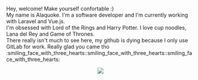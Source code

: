 <div align='left'><p>Hey, welcome! Make yourself confortable :)<br/> My name is Alaquoke. I'm a software developer and I'm currently working with Laravel and Vue.js.<br> I'm obsessed with Lord of the Rings and Harry Potter. I love cup noodles, Lana del Rey and Game of Thrones.<br/>There really isn't much to see here, my github is dying because I only use GitLab for work. Really glad you came tho :smiling_face_with_three_hearts::smiling_face_with_three_hearts::smiling_face_with_three_hearts: </p>
    <div align="center">
    </div>
        <p align="center">
          <a href="https://skillicons.dev">
            <img src="https://skillicons.dev/icons?i=laravel,php,javascript,vue,java,nodejs,oracle,mysql,bootstrap,git,docker,notion" />
          </a>
        </p>
    </div>

